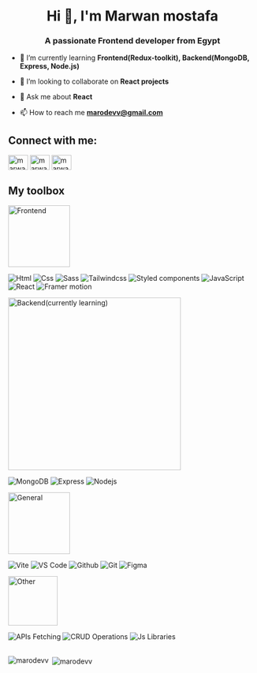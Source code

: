 <h1 align="center">Hi 👋, I'm Marwan mostafa</h1>
<h3 align="center">A passionate Frontend developer from Egypt</h3>

- 🌱 I’m currently learning **Frontend(Redux-toolkit), Backend(MongoDB, Express, Node.js)**

- 👯 I’m looking to collaborate on **React projects**

- 💬 Ask me about **React**

- 📫 How to reach me **marodevv@gmail.com**

<h2 align="left">Connect with me:</h3>
<p align="left">    
<a href="https://linkedin.com/in/marwan-mostafa-4ba111210" target="blank"><img align="center" src="https://raw.githubusercontent.com/rahuldkjain/github-profile-readme-generator/master/src/images/icons/Social/linked-in-alt.svg" alt="marwan-mostafa-4ba111210" height="30" width="40" /></a>
<a href="https://fb.com/marwanmostafa24" target="blank"><img align="center" src="https://raw.githubusercontent.com/rahuldkjain/github-profile-readme-generator/master/src/images/icons/Social/facebook.svg" alt="marwanmostafa24" height="30" width="40" /></a>
<a href="https://instagram.com/marwan_mostafa24" target="blank"><img align="center" src="https://raw.githubusercontent.com/rahuldkjain/github-profile-readme-generator/master/src/images/icons/Social/instagram.svg" alt="marwan_mostafa24" height="30" width="40" /></a>

<h2 align="left">My toolbox</h3>
<div>
  <p> 
     <img alt="Frontend" src="https://img.shields.io/badge/-Frontend-eee" width="125">
  </p>
  
  <span>
     <img alt="Html" src="https://img.shields.io/badge/-Html-101010?logo=html5&amp;style=for-the-badge">
  </span>
  
  <span>
     <img alt="Css" src="https://img.shields.io/badge/-Css-101010?logo=css3&amp;style=for-the-badge">
  </span>
  
  <span>
     <img alt="Sass" src="https://img.shields.io/badge/-Sass-101010?logo=sass&amp;style=for-the-badge">
  </span>
  
  <span>
     <img alt="Tailwindcss" src="https://img.shields.io/badge/-Tailwindcss-101010?logo=tailwindcss&amp;style=for-the-badge">
  </span>
  
  <span>
     <img alt="Styled components" src="https://img.shields.io/badge/-Styled components-101010?logo=styled-components&amp;style=for-the-badge">
  </span>

  <span>
     <img alt="JavaScript" src="https://img.shields.io/badge/-Javascript-101010?logo=javascript&amp;style=for-the-badge">
  </span>

  <span>
     <img alt="React" src="https://img.shields.io/badge/-React-101010?logo=react&amp;style=for-the-badge">
  </span>

  <span >
     <img alt="Framer motion" src="https://img.shields.io/badge/-Framer motion-101010?logo=framer&amp;style=for-the-badge">
  </span>

  <p>
     <img alt="Backend(currently learning)" src="https://img.shields.io/badge/-Backend(currently learning)-eee" width="350">
  </p>
  
  <span> 
     <img alt="MongoDB" src="https://img.shields.io/badge/-MongoDB-101010?logo=mongodb&amp;style=for-the-badge">
  </span>
  
  <span>
     <img alt="Express" src="https://img.shields.io/badge/-Express-101010?logo=express&amp;style=for-the-badge">
  </span>
  
  <span>
     <img alt="Nodejs" src="https://img.shields.io/badge/-Nodejs-101010?logo=nodedotjs&amp;style=for-the-badge">
  </span>

  <p>
     <img alt="General" src="https://img.shields.io/badge/-General-eee"  width="125">
  </p>


  <span>
     <img alt="Vite" src="https://img.shields.io/badge/-Vite-101010?logo=vite&amp;style=for-the-badge">
  </span>
  
  <span>
     <img alt="VS Code" src="https://img.shields.io/badge/-VS Code-101010?logo=visualstudiocode&amp;style=for-the-badge">
  </span>
  
  <span>
     <img alt="Github" src="https://img.shields.io/badge/-Github-101010?logo=github&amp;style=for-the-badge">
  </span>
  
  <span>
     <img alt="Git" src="https://img.shields.io/badge/-Git-101010?logo=git&amp;style=for-the-badge">
  </span>
  
  <span>
     <img alt="Figma" src="https://img.shields.io/badge/-Figma-101010?logo=figma&amp;style=for-the-badge">
  </span>

  <p>
     <img alt="Other" src="https://img.shields.io/badge/-Other-eee" width="100">
  </p>
  
  <span>
     <img alt="APIs Fetching" src="https://img.shields.io/badge/-APIs Fetching-101010?style=for-the-badge">
  </span>
  
  <span>
     <img alt="CRUD Operations" src="https://img.shields.io/badge/-CRUD Operations-101010?style=for-the-badge">
  </span>
  
  <span>
     <img alt="Js Libraries" src="https://img.shields.io/badge/-Js Libraries-101010?style=for-the-badge">
  </span>
  
</div>

<br />

<p><img align="left" src="https://github-readme-stats.vercel.app/api/top-langs?username=marodevv&show_icons=true&locale=en&layout=compact" alt="marodevv" /></p>

<p>&nbsp;<img align="center" src="https://github-readme-stats.vercel.app/api?username=marodevv&show_icons=true&locale=en" alt="marodevv" /></p>

